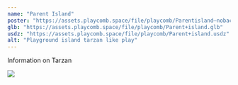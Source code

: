 ```yaml
---
name: "Parent Island"
poster: "https://assets.playcomb.space/file/playcomb/Parentisland—nobackground.png"
glb: "https://assets.playcomb.space/file/playcomb/Parent+island.glb"
usdz: "https://assets.playcomb.space/file/playcomb/Parent+island.usdz"
alt: "Playground island tarzan like play"
---
```


Information on Tarzan

![](https://assets.playcomb.space/file/playcomb/Parentisland.png)